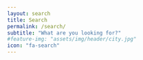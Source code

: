 ```yaml
---
layout: search
title: Search
permalink: /search/
subtitle: "What are you looking for?"
#feature-img: "assets/img/header/city.jpg"
icon: "fa-search"
---
```


